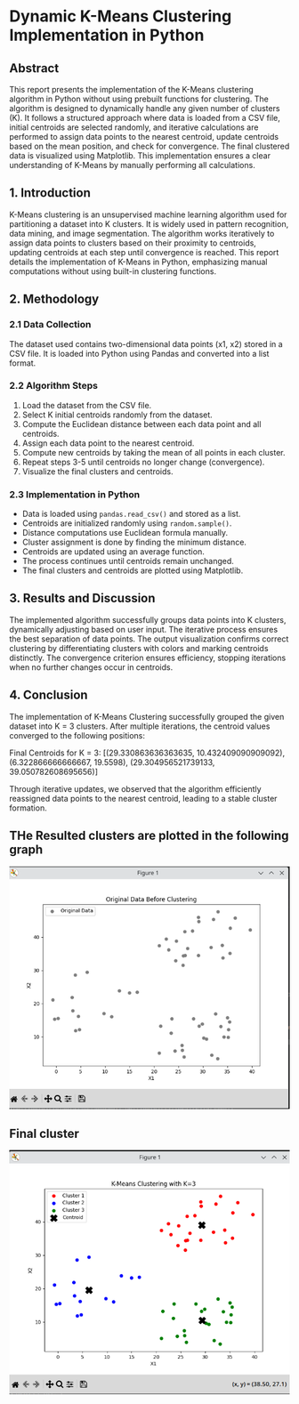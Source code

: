 # Dynamic K-Means Clustering Implementation in Python

## Abstract
This report presents the implementation of the K-Means clustering algorithm in Python without using prebuilt functions for clustering. The algorithm is designed to dynamically handle any given number of clusters (K). It follows a structured approach where data is loaded from a CSV file, initial centroids are selected randomly, and iterative calculations are performed to assign data points to the nearest centroid, update centroids based on the mean position, and check for convergence. The final clustered data is visualized using Matplotlib. This implementation ensures a clear understanding of K-Means by manually performing all calculations.

## 1. Introduction
K-Means clustering is an unsupervised machine learning algorithm used for partitioning a dataset into K clusters. It is widely used in pattern recognition, data mining, and image segmentation. The algorithm works iteratively to assign data points to clusters based on their proximity to centroids, updating centroids at each step until convergence is reached. This report details the implementation of K-Means in Python, emphasizing manual computations without using built-in clustering functions.

## 2. Methodology

### 2.1 Data Collection
The dataset used contains two-dimensional data points (x1, x2) stored in a CSV file. It is loaded into Python using Pandas and converted into a list format.

### 2.2 Algorithm Steps
1. Load the dataset from the CSV file.
2. Select K initial centroids randomly from the dataset.
3. Compute the Euclidean distance between each data point and all centroids.
4. Assign each data point to the nearest centroid.
5. Compute new centroids by taking the mean of all points in each cluster.
6. Repeat steps 3-5 until centroids no longer change (convergence).
7. Visualize the final clusters and centroids.

### 2.3 Implementation in Python
- Data is loaded using `pandas.read_csv()` and stored as a list.
- Centroids are initialized randomly using `random.sample()`.
- Distance computations use Euclidean formula manually.
- Cluster assignment is done by finding the minimum distance.
- Centroids are updated using an average function.
- The process continues until centroids remain unchanged.
- The final clusters and centroids are plotted using Matplotlib.

## 3. Results and Discussion
The implemented algorithm successfully groups data points into K clusters, dynamically adjusting based on user input. The iterative process ensures the best separation of data points. The output visualization confirms correct clustering by differentiating clusters with colors and marking centroids distinctly. The convergence criterion ensures efficiency, stopping iterations when no further changes occur in centroids.

## 4. Conclusion
The implementation of K-Means Clustering successfully grouped the given dataset into K = 3 clusters. After multiple iterations, the centroid values converged to the following positions:

Final Centroids for K = 3:
[(29.330863636363635, 10.432409090909092), (6.322866666666667, 19.5598), (29.304956521739133, 39.050782608695656)]

Through iterative updates, we observed that the algorithm efficiently reassigned data points to the nearest centroid, leading to a stable cluster formation.
## THe Resulted clusters are plotted in the following graph
![Original Data plots](/assets/original.png)

## Final cluster
![Cluster Visualization](/assets/final_cluster.png)


